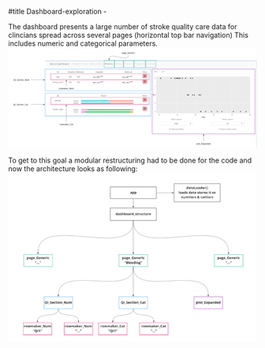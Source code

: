 #title Dashboard-exploration - 

The dashboard presents a large number of stroke quality care data for clincians spread across several pages (horizontal top bar navigation) 
This includes numeric and categorical parameters. 
![QI Real Data](Images/Update_29_06.png)

To get to this goal a modular restructuring had to be done for the code and now the architecture looks as following:
![Code Architecture](Images/Update_Arch_29_06.png)
